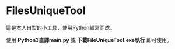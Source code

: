 # FilesUniqueTool

這是本人自製的小工具，使用Python編寫而成。

使用 **Python3直譯main.py** 或 **下載FileUniqueTool.exe執行** 即可使用。
